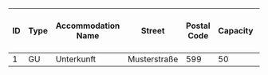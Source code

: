 | ID | Type | Accommodation Name | Street       | Postal Code | Capacity | Wardrobe | Main Contact Person ID | Main Employee IDs | Notes |
|----|------|--------------------|--------------|-------------|----------|----------|------------------------|-------------------|-------|
| 1  | GU   | Unterkunft         | Musterstraße | 599         | 50       |          | 1                      | 1                 |       |
